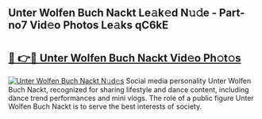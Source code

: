 ## Unter Wolfen Buch Nackt Le𝚊k𝚎d N𝚞𝚍e - Part-no7 Vid𝚎o Photos Le𝚊ks qC6kE

# <h2><a href="http://fb5j63.evod.top/?m=Unter+Wolfen+Buch+Nackt">🔗 👉🔴 Unter Wolfen Buch Nackt Vid𝚎o Ph𝚘t𝚘s</a></h2>

[![Unter Wolfen Buch Nackt N𝚞d𝚎s](https://i.imgur.com/8V9OHl7.gif)](http://fb5j63.evod.top/?m=Unter+Wolfen+Buch+Nackt)
Social media personality Unter Wolfen Buch Nackt, recognized for sharing lifestyle and dance content, including dance trend performances and mini vlogs. The role of a public figure Unter Wolfen Buch Nackt is to serve the best interests of society. 
